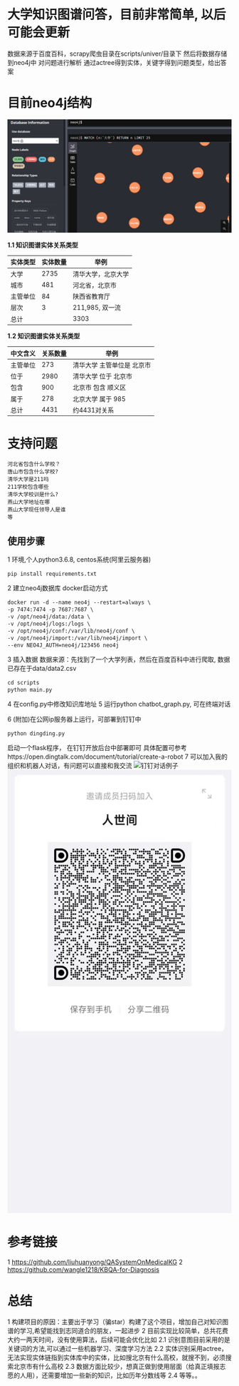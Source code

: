 # 大学知识图谱问答，目前非常简单, 以后可能会更新

数据来源于百度百科，scrapy爬虫目录在scripts/univer/目录下 
然后将数据存储到neo4j中 对问题进行解析
通过actree得到实体，关键字得到问题类型，给出答案

# 目前neo4j结构
![neo4j](img/img_1.png)

**1.1 知识图谱实体关系类型**

| 实体类型      | 实体数量 | 举例                   |
| ------------| -------- | ---------------------- |
| 大学         | 2735| 清华大学，北京大学             |
| 城市         | 481| 河北省，北京市
| 主管单位|  84 | 陕西省教育厅
| 层次|  3  |  211,985, 双一流                        |
| 总计|      | 3303|

**1.2 知识图谱实体关系类型**

|  中文含义   | 关系数量 | 举例                         |
|  ---------- | -------- | ---------------------------- |
|  主管单位     | 273    | 清华大学 主管单位是 北京市
|  位于     | 2980 | 清华大学 位于 北京市
|  包含 | 900    | 北京市 包含 顺义区 |
|  属于 | 278    | 北京大学 属于 985|
|  总计       | 4431   |  约4431对关系                            |

# 支持问题

```angular2html
河北省包含什么学校？
唐山市包含什么学校?
清华大学是211吗
211学校包含哪些
清华大学校训是什么?
燕山大学地址在哪
燕山大学现任领导人是谁
等
```

## 使用步骤

1 环境,个人python3.6.8, centos系统(阿里云服务器)

```
pip install requirements.txt
```

2 建立neo4j数据库 docker启动方式

```angular2html
docker run -d --name neo4j --restart=always \
-p 7474:7474 -p 7687:7687 \
-v /opt/neo4j/data:/data \
-v /opt/neo4j/logs:/logs \
-v /opt/neo4j/conf:/var/lib/neo4j/conf \
-v /opt/neo4j/import:/var/lib/neo4j/import \
--env NEO4J_AUTH=neo4j/123456 neo4j
```

3 插入数据 数据来源：先找到了一个大学列表，然后在百度百科中进行爬取, 数据已存在于data/data2.csv

```
cd scripts
python main.py
```

4 在config.py中修改知识库地址 5 运行python chatbot_graph.py, 可在终端对话

6 (附加)在公网ip服务器上运行，可部署到钉钉中

```
python dingding.py
```

启动一个flask程序， 在钉钉开放后台中部署即可 具体配置可参考https://open.dingtalk.com/document/tutorial/create-a-robot
7 可以加入我的组织和机器人对话，有问题可以直接和我交流
![钉钉对话例子](img/img.jpg)
![钉钉](img/dingding.jpg)


# 参考链接
1 https://github.com/liuhuanyong/QASystemOnMedicalKG
2 https://github.com/wangle1218/KBQA-for-Diagnosis

# 总结
1 构建项目的原因：主要出于学习（骗star）构建了这个项目，增加自己对知识图谱的学习,希望能找到志同道合的朋友，一起进步
2 目前实现比较简单，总共花费大约一两天时间，没有使用算法，后续可能会优化比如
 2.1 识别意图目前采用的是关键词的方法,可以通过一些机器学习、深度学习方法
 2.2 实体识别采用actree，无法实现实体链指到实体库中的实体，比如搜北京有什么高校，就搜不到，必须搜索北京市有什么高校
 2.3 数据方面比较少，想真正做到使用层面（给真正填报志愿的人用），还需要增加一些新的知识，比如历年分数线等
 2.4 等等。。